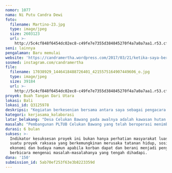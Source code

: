```yaml
---
nomor: 1077
nama: Ni Putu Candra Dewi
foto:
  filename: Martino-23.jpg
  type: image/jpeg
  size: 2603123
  url: >-
    http://5c4cf848f6454dc02ec8-c49fe7e7355d384845270f4a7a0a7aa1.r53.cf2.rackcdn.com/d542c860-c475-4744-94c4-a13b1387083f/Martino-23.jpg
seni: lainnya
pengalaman: Baru memulai
website: 'https://candramertha.wordpress.com/2017/03/21/ketika-saya-bercerita/'
sosmed: instagram.com/candramertha
file:
  filename: 17038929_1446418488726401_4215575164907449606_o.jpg
  type: image/jpeg
  size: 39184
  url: >-
    http://5c4cf848f6454dc02ec8-c49fe7e7355d384845270f4a7a0a7aa1.r53.cf2.rackcdn.com/9156dd49-67ec-41f5-874d-da2e742664d5/17038929_1446418488726401_4215575164907449606_o.jpg
proyek: Buah Tangan Dari Utara
lokasi: Bali
lokasi_id: Q3125978
deskripsi: "Kegiatan berkesenian bersama antara saya sebagai pengacara publik bersama seniman pertunjukan dalam hal ini Teater Kalangan yang berbasis di Singaraja, Bali. Kami ingin melibatkan masyarakat terkena dampak dalam kasus struktural untuk berkesenian dan bersuara bersama-sama melalui teater pemberdayaan. Masyarakat yang kami ajak untuk berproses selama beberapa bulan ke depan dan berperan atas dirinya sendiri adalah kaum perempuan, anak dan kelompok rentan lainnya yang hidup di tapak proyek Pembangkit Listrik Tenaga Uap Batubara (PLTUB) Celukan Bawang, Singaraja.\r\n\r\nKami mempercayai bahwa seni memiliki cara pembelaannya sendiri, atau biasa diistilahkan artivist. Teater terapan dapat menjawab isu sosial bukan sekadar estetika pertunjukan. Dalam hal ini, Bali dikenal sebagai daerah yang sarat dengan kesenian. Namun hingga hari ini masih terbatas sekali kemunculan  wadah-wadah pembelaan atas hak-hak yang fundamental lewat seni dan secara kolektif. Proyek ini juga berambisi untuk mengubah perspektif korban menjadi perspektif penyintas dan kemudian pembela atas dirinya sendiri.\r\n\r\nPertunjukan akan diadakan pada beberapa daerah di Bali, bukan hanya Celukan Bawang namun juga Singaraja dan Denpasar dengan mengundang berbagai elemen masyarakat. Kami yakin,  jangkauan masyarakat yang terkena dampak perubahan iklim yang disumbangkan oleh pembangunan PLTUB lebih dari sekadar satu desa atau bahkan satu kabupaten. Ketika Bali terluka, dunia terluka."
kategori: kerjasama_kolaborasi
latar_belakang: "Desa Celukan Bawang pada awalnya adalah kawasan hutan yang berada di pesisir, kemudian para pelaut yang berasal dari Sulawesi Selatan berlabuh, mereka merabah hutan dan menetap di Celukan Bawang. Jumlah penduduk Desa Celukan Bawang 5.341 jiwa. Agama yang dipeluk masyarakat adalah Hindu dan Islam yang hidup berdampingan dengan rukun. Sedangkan mayoritas pekerjaannya sebagai nelayan, petani kebun, buruh tani lepas selebihnya sebagai pedagang. Untuk tingkat pendidikan masyarakat paling banyak tamat SD dan SMP.\r\n\r\nDinamakan Celukan Bawang karena bentuk teluk Celukan Bawang menyerupai bawang, bentuk ini pula yang dianggap strategis oleh investor untuk membangun PLTUB di Pulau Bali dalam beberapa tahapan. Tahap pertama, 1x380 MW kini sudah berdiri dan beroperasi. \r\n\r\nMeskipun PLTUB mulai beroperasi pada 2015, namun persoalan warga sudah sejak pembebasan lahan hingga kontruksi. Misalnya saja saat relokasi yang mengakibatkan berubahnya pola interaksi warga. Hal tersebut telah mempengaruhi berbagai aspek kehidupan warga secara sosial, ekonomi dan budaya. Seperti berubahnya pola hidup khususnya perempuan dan anak-anak, berubahnya pola ekonomi warga khususnya nelayan dan petani kelapa, berubahnya pola kebudayaan warga yang telah terbangun dan terbentuk sejak lama.  Dampak PLTUB tidak hanya pada satu Desa Celukan Bawang, melainkan ke tiga Desa lain yaitu Desa Tinga-tinga, Desa Pengulon dan Desa Tukad Sumaga."
masalah: "Pembangunan PLTUB Celukan Bawang yang telah beroperasi menimbulkan dampak terhadap warga baik sosial, ekonomi dan budaya yang merupakan bentuk pelanggaran HAM sesuai dengan Undang Undang 39 tahun 1999 tentang Hak Asasi Manusia (HAM) di pasal 9 ayat (2); setiap orang berhak hidup tentram, aman dan damai, bahagia, sejahtera lahir dan batin, kemudian di pasal (3); bahwa setiap orang berhak atas lingkungan hidup yang baik dan sehat.  Maka,  warga yang berada di sekitar PLTUB pun berhak atas ruang hidup dan lingkungan yang sehat seperti amanat UU Nomot 39 Tahun 1999 Tentang Hak Asasi Manusia. Ketika terjadi pemiskinan dengan perampasan ruang hidup, kelompok yang paling awal merasakan perubahan tentu adalah kelompok rentan, diantaranya perempuan serta anak-anak baik secara ekonomi, sosial maupun budaya.\r\n\r\nBila kita tarik dalam spektrum yang lebih luas, pembangunan-pembangunan PLTUB di Indonesia dapat mengakibatkan kematian dini sekurang-kurangnya 6500 jiwa per-tahun di Indonesia saja. BatuBara yang dibakar oleh PLTU memancarkan sejumlah polutan seperti NOx dan SO3, kontributor utama dalam pembentukan hujan asam dan polusi PM2.5. "
durasi: 6 bulan
sukses: >-
  Indikator kesuksesan proyek ini bukan hanya perhatian masyarakat luas terhadap
  suatu proyek raksasa yang berkemungkinan merusaka tatanan hidup, sosial,
  ekonomi dan budaya namun apabila korban dapat dan berani menjadi penyintas dan
  berbicara mengenai masalah-masalahanya yang tengah dihadapi. 
dana: '150'
submission_id: 5ab70ef253f63e3b8223359d
---
```

